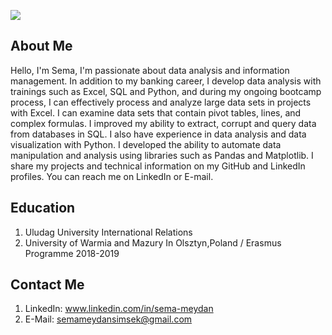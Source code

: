 ![](https://learn.g2.com/hubfs/Imported%20sitepage%20images/1ZB5giUShe0gw9a6L69qAgsd7wKTQ60ZRoJC5Xq3BIXS517sL6i6mnkAN9khqnaIGzE6FASAusRr7w=w1439-h786.png)

## About Me
Hello, I'm Sema, I'm passionate about data analysis and information management. In addition to my banking career, I develop data analysis with trainings such as Excel, SQL and Python, and during my ongoing bootcamp process, I can effectively process and analyze large data sets in projects with Excel. I can examine data sets that contain pivot tables, lines, and complex formulas. I improved my ability to extract, corrupt and query data from databases in SQL. I also have experience in data analysis and data visualization with Python. I developed the ability to automate data manipulation and analysis using libraries such as Pandas and Matplotlib. I share my projects and technical information on my GitHub and LinkedIn profiles. You can reach me on LinkedIn or E-mail.
## Education
1. Uludag University International Relations
2. University of Warmia and Mazury In Olsztyn,Poland / Erasmus Programme 2018-2019
## Contact Me
1. LinkedIn: www.linkedin.com/in/sema-meydan
2. E-Mail: semameydansimsek@gmail.com


